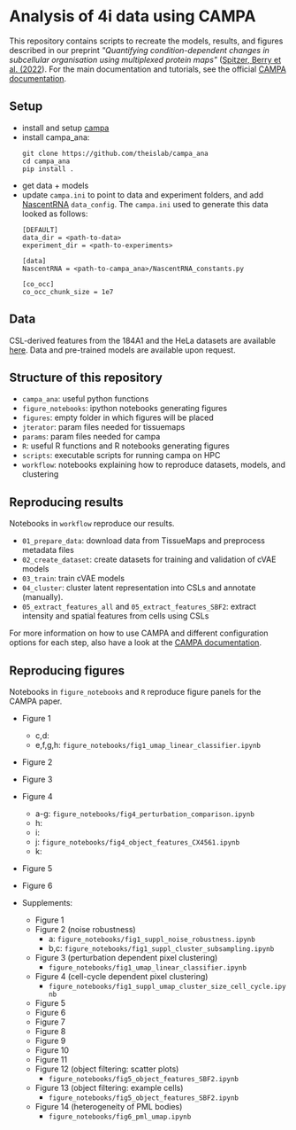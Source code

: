 # Analysis of 4i data using CAMPA
This repository contains scripts to recreate the models, results, and figures described in 
our preprint 
*"Quantifying condition-dependent changes in subcellular organisation using multiplexed protein maps"* 
([Spitzer, Berry et al. (2022]()).
For the main documentation and tutorials, see the official [CAMPA documentation](https://campa.readthedocs.io/en/stable/).

## Setup
- install and setup [campa](https://github.com/theislab/campa)
- install campa_ana:
  ```
  git clone https://github.com/theislab/campa_ana
  cd campa_ana
  pip install .
  ```
- get data + models
- update `campa.ini` to point to data and experiment folders, 
  and add [NascentRNA](https://github.com/theislab/campa_ana/blob/main/NascentRNA_constants.py) `data_config`.
  The `campa.ini` used to generate this data looked as follows:
  ```
  [DEFAULT]
  data_dir = <path-to-data>
  experiment_dir = <path-to-experiments>

  [data]
  NascentRNA = <path-to-campa_ana>/NascentRNA_constants.py

  [co_occ]
  co_occ_chunk_size = 1e7
  ```

## Data
CSL-derived features from the 184A1 and the HeLa datasets are available [here](https://doi.org/​​10.6084/m9.figshare.19699651).
Data and pre-trained models are available upon request. 

## Structure of this repository
- `campa_ana`: useful python functions
- `figure_notebooks`: ipython notebooks generating figures
- `figures`: empty folder in which figures will be placed
- `jterator`: param files needed for tissuemaps
- `params`: param files needed for campa
- `R`: useful R functions and R notebooks generating figures
- `scripts`: executable scripts for running campa on HPC
- `workflow`: notebooks explaining how to reproduce datasets, models, and clustering 

## Reproducing results
Notebooks in `workflow` reproduce our results. 
- `01_prepare_data`: download data from TissueMaps and preprocess metadata files
- `02_create_dataset`: create datasets for training and validation of cVAE models
- `03_train`: train cVAE models
- `04_cluster`: cluster latent representation into CSLs and annotate (manually).
- `05_extract_features_all` and `05_extract_features_SBF2`: extract intensity and spatial features from cells using CSLs

For more information on how to use CAMPA and different configuration options for each step, also have a look at the [CAMPA documentation](https://campa.readthedocs.io/en/stable/).

## Reproducing figures
Notebooks in `figure_notebooks` and `R` reproduce figure panels for the CAMPA paper.

- Figure 1
    - c,d: 
    - e,f,g,h: `figure_notebooks/fig1_umap_linear_classifier.ipynb`
- Figure 2
- Figure 3
- Figure 4
    - a-g: `figure_notebooks/fig4_perturbation_comparison.ipynb`
    - h:
    - i:
    - j: `figure_notebooks/fig4_object_features_CX4561.ipynb`
    - k:
- Figure 5
- Figure 6

- Supplements:
    - Figure 1
    - Figure 2 (noise robustness)
        - a: `figure_notebooks/fig1_suppl_noise_robustness.ipynb`
        - b,c: `figure_notebooks/fig1_suppl_cluster_subsampling.ipynb`
    - Figure 3 (perturbation dependent pixel clustering)
        - `figure_notebooks/fig1_umap_linear_classifier.ipynb`
    - Figure 4 (cell-cycle dependent pixel clustering)
        - `figure_notebooks/fig1_suppl_umap_cluster_size_cell_cycle.ipynb`
    - Figure 5
    - Figure 6
    - Figure 7
    - Figure 8
    - Figure 9
    - Figure 10
    - Figure 11
    - Figure 12 (object filtering: scatter plots)
        - `figure_notebooks/fig5_object_features_SBF2.ipynb`
    - Figure 13 (object filtering: example cells)
        - `figure_notebooks/fig5_object_features_SBF2.ipynb`
    - Figure 14 (heterogeneity of PML bodies)
        - `figure_notebooks/fig6_pml_umap.ipynb`